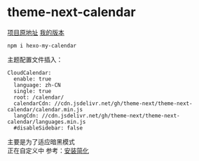# theme-next-calendar
[项目原地址](https://github.com/theme-next/theme-next-calendar)
[我的版本](https://www.npmjs.com/package/hexo-my-calendar)

```
npm i hexo-my-calendar
```
主题配置文件插入：
```
CloudCalendar:
  enable: true
  language: zh-CN
  single: true
  root: /calendar/
  calendarCdn: //cdn.jsdelivr.net/gh/theme-next/theme-next-calendar/calendar.min.js
  langCdn: //cdn.jsdelivr.net/gh/theme-next/theme-next-calendar/languages.min.js
  #disableSidebar: false
```
主要是为了适应暗黑模式<br>
正在自定义中
参考：[安装简化](https://github.com/theme-next/theme-next-calendar)

